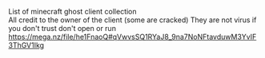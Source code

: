 List of minecraft ghost client collection  
All credit to the owner of the client
(some are cracked)
They are not virus if you don't trust don't open or run 
https://mega.nz/file/he1FnaoQ#qVwvsSQ1RYaJ8_9na7NoNFtavduwM3YvIF3ThGV1Ikg
